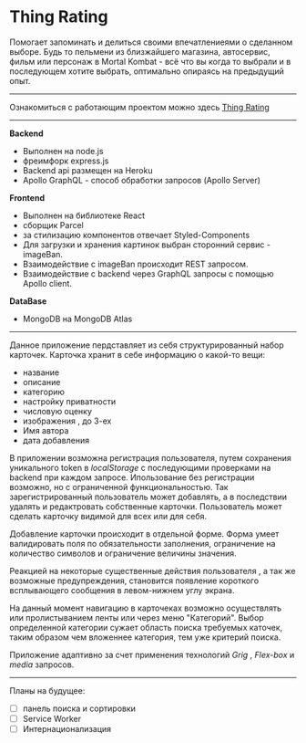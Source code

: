 # Thing Rating 

Помогает запоминать и делиться своими впечатлениеями о сделанном выборе. Будь то пельмени из близжайшего магазина, автосервис, фильм или персонаж в Mortal Kombat - всё что вы когда то выбрали и в последующем хотите выбрать, оптимально опираясь на предыдущий опыт. 

***

Ознакомиться с работающим проектом можно здесь [Thing Rating](https://eugene-axe.github.io/)

***

**Backend** 
- Выполнен на node.js
- фреимфорк express.js
- Backend api размещен на Heroku 
- Apollo GraphQL - способ обработки запросов  (Apollo Server)

**Frontend**
- Выполнен на библиотеке React 
- сборщик Parcel
- за стилизацию компонентов отвечает Styled-Components
- Для загрузки и хранения картинок выбран сторонний сервис - imageBan.  
- Взаимодействие с imageBan происходит REST запросом.
- Взаимодействие с backend через GraphQL запросы с помощью Apollo client.  

**DataBase** 
- MongoDB на MongoDB Atlas

***

Данное приложение пердставляет из себя структурированный набор карточек. Карточка хранит в себе информацию о какой-то вещи: 
- название
- описание
- категорию
- настройку приватности
- числовую оценку
- изображения , до 3-ех
- Имя автора
- дата добавления

В приложении возможна регистрация пользователя, путем сохранения уникального token в _localStorage_ с последующими проверками на backend при каждом  запросе. Ипользование без регистрации возможно, но с ограниченной функциональностью. Так зарегистрированный пользователь может добавлять, а в последствии удалять и редактровать собственные карточки. Пользователь может сделать карточку видимой для всех или для себя. 

Добавление карточки происходит в отдельной форме. Форма умеет валидировать поля по обязательности заполнения, ограничение на количество символов и ограничение величины значения. 

Реакцией на некоторые существенные действия пользователя , а так же возможные предупреждения, становится появление короткого всплывающего сообщения в левом-нижнем углу экрана. 

На данный момент навигацию в карточеках возможно осуществлять или пролистыванием ленты или через меню "Категорий". Выбор определенной категории сужает область поиска требуемых каточек, таким образом чем вложеннее категория, тем уже критерий поиска.  

Приложение адаптивно за счет применения технологий _Grig_ , _Flex-box_ и _media_ запросов. 

****

Планы на будущее: 
 - [ ] панель поиска и сортировки
 - [ ] Service Worker
 - [ ] Интернационализация

